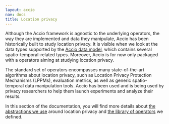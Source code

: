 ```yaml
---
layout: accio
nav: docs
title: Location privacy
---
```


Although the Accio framework is agnostic to the underlying operators, the way they are implemented and data they manipulate, Accio has been historically built to study location privacy.
It is visible when we look at the data types supported by the [Accio data model](workflow-dsl.html), which contains several spatio-temporal-related types.
Moreover, Accio is for now only packaged with a operators aiming at studying location privacy.

The standard set of operators encompasses many state-of-the-art algorithms about location privacy, such as Location Privacy Protection Mechanisms (LPPMs), evaluation metrics, as well as generic spatio-temporal data manipulation tools.
Accio has been used and is being used by privacy researchers to help them launch experiments and analyze their results.

In this section of the documentation, you will find more details about [the abstractions we use](data-model.html) around location privacy and [the library of operators](operators-library.html) we defined.
